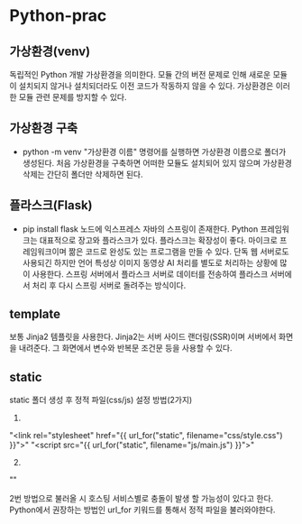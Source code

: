 # Python-prac
## 가상환경(venv)
독립적인 Python 개발 가상환경을 의미한다. 모듈 간의 버전 문제로 인해 새로운 모듈이 설치되지 않거나 설치되더라도 이전 코드가 작동하지 않을 수 있다. 가상환경은 이러한 모듈 관련 문제를 방지할 수 있다.

## 가상환경 구축
- python -m venv "가상환경 이름"
명령어를 실행하면 가상환경 이름으로 폴더가 생성된다. 처음 가상환경을 구축하면 어떠한 모듈도 설치되어 있지 않으며 가상환경 삭제는 간단히 폴더만 삭제하면 된다.

## 플라스크(Flask)
- pip install flask
노드에 익스프레스 자바의 스프링이 존재한다. Python 프레임워크는 대표적으로 장고와 플라스크가 있다. 플라스크는 확장성이 좋다. 마이크로 프레임워크이며 짦은 코드로 완성도 있는 프로그램을 만들 수 있다. 단독 웹 서버로도 사용되긴 하지만 언어 특성상 이미지 동영상 AI 처리를 별도로 처리하는 상황에 많이 사용한다. 스프링 서버에서 플라스크 서버로 데이터를 전송하여 플라스크 서버에서 처리 후 다시 스프링 서버로 돌려주는 방식이다.

## template
보통 Jinja2 템플릿을 사용한다. Jinja2는 서버 사이드 랜더링(SSR)이며 서버에서 화면을 내려준다. 그 화면에서 변수와 반복문 조건문 등을 사용할 수 있다.

## static 
static 폴더 생성 후 정적 파일(css/js) 설정 방법(2가지)

1.
"<link rel="stylesheet" href="{{ url_for("static", filename="css/style.css") }}">" 
"<script src="{{ url_for("static", filename="js/main.js") }}"></script>" 
 
2.
"<link rel="stylesheet" href="/static/css/style.css">" 

2번 방법으로 불러올 시 호스팅 서비스별로 충돌이 발생 할 가능성이 있다고 한다. Python에서 권장하는 방법인 url_for 키워드를 통해서 정적 파일을 불러와야한다.



